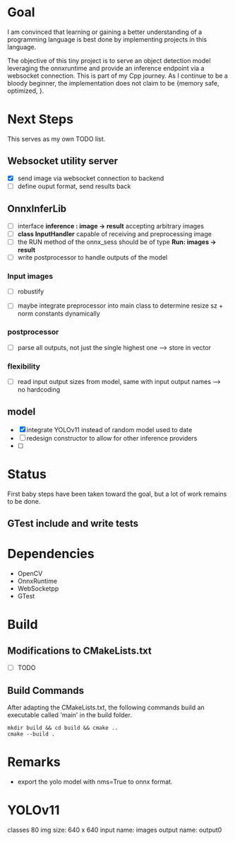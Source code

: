 # Goal
I am convinced that learning or gaining a better understanding of a programming language is best done by implementing projects 
in this language. 

The objective of this tiny project is to serve an object detection model
leveraging the onnxruntime and provide an inference endpoint via a websocket connection.
This is part of my Cpp journey. As I continue to be a bloody beginner, the implementation does not claim to be {memory safe, optimized, <you name it>}.

# Next Steps
This serves as my own TODO list.

## Websocket utility server
- [x] send image via websocket connection to backend
- [ ] define ouput format, send results back

## OnnxInferLib
- [ ] interface __inference : image -> result__ accepting arbitrary images
- [ ] __class InputHandler__ capable of receiving and preprocessing image
- [ ] the RUN method of the onnx_sess should be of type __Run: images -> result__
- [ ] write postprocessor to handle outputs of the model

### Input images
- [ ] robustify
- [ ] maybe integrate preprocessor into main class to determine resize sz + norm constants dynamically


### postprocessor
- [ ] parse all outputs, not just the single highest one --> store in vector

### flexibility
- [ ] read input output sizes from model, same with input output names --> no hardcoding

## model
- [x] integrate YOLOv11 instead of random model used to date
- [ ] redesign constructor to allow for other inference providers
- [ ]

# Status
First baby steps have been taken toward the goal, but a lot of work remains to be done.


## GTest include and write tests

# Dependencies
- OpenCV
- OnnxRuntime
- WebSocketpp
- GTest

# Build

## Modifications to CMakeLists.txt
- [ ] TODO
## Build Commands
After adapting the CMakeLists.txt, the following commands build an executable called 'main' in the build folder.
```
mkdir build && cd build && cmake ..
cmake --build .

```

# Remarks
- export the yolo model with nms=True to onnx format.


# YOLOv11
classes 80
img size: 640 x 640
input name: images
output name: output0
